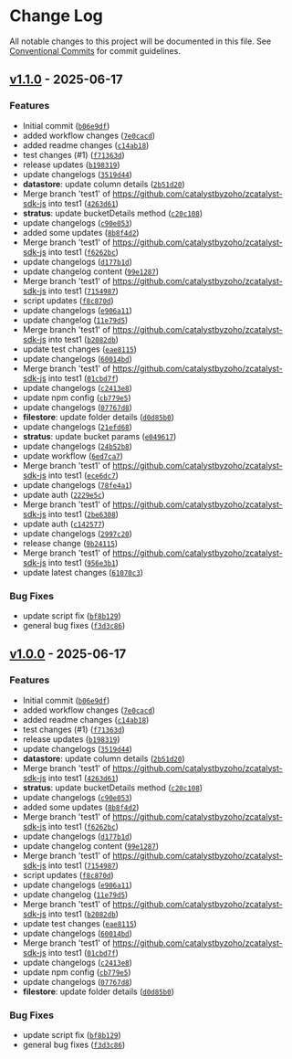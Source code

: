 # Change Log

All notable changes to this project will be documented in this file. See [Conventional Commits](https://conventionalcommits.org) for commit guidelines.


## [v1.1.0](https://github.com/catalystbyzoho/zcatalyst-sdk-js/releases/tag/v1.1.0) - 2025-06-17

### Features
- Initial commit ([`b06e9df`](https://github.com/catalystbyzoho/zcatalyst-sdk-js/commit/b06e9dffec23e8ca40bd7586c3b3a56f0da05444))
- added workflow changes ([`7e0cacd`](https://github.com/catalystbyzoho/zcatalyst-sdk-js/commit/7e0cacd67386b290166b4e21b90a4e433ff90f99))
- added readme changes ([`c14ab18`](https://github.com/catalystbyzoho/zcatalyst-sdk-js/commit/c14ab1898be1a45b9888b26495247c1aa9844d40))
- test changes (#1) ([`f71363d`](https://github.com/catalystbyzoho/zcatalyst-sdk-js/commit/f71363d613119e209b2b65cb37ae4707354cad43))
- release updates ([`b198319`](https://github.com/catalystbyzoho/zcatalyst-sdk-js/commit/b198319c5ff4e729e6312740a141bdfb087288fb))
- update changelogs ([`3519d44`](https://github.com/catalystbyzoho/zcatalyst-sdk-js/commit/3519d44f9fc3f5c96991dfb291f074cd868c9e55))
- **datastore**: update column details ([`2b51d20`](https://github.com/catalystbyzoho/zcatalyst-sdk-js/commit/2b51d201849028ab98a89ee849eb415ac6f0e09d))
- Merge branch 'test1' of https://github.com/catalystbyzoho/zcatalyst-sdk-js into test1 ([`4263d61`](https://github.com/catalystbyzoho/zcatalyst-sdk-js/commit/4263d61d4532faf04e576d86cccc58081f4f98c2))
- **stratus**: update bucketDetails method ([`c20c108`](https://github.com/catalystbyzoho/zcatalyst-sdk-js/commit/c20c108da6da6a6feb3bb1de69f3820b297de32b))
- update changelogs ([`c90e053`](https://github.com/catalystbyzoho/zcatalyst-sdk-js/commit/c90e053d487a5dcf0b09d7a54487b0225bb08bff))
- added some updates ([`8b8f4d2`](https://github.com/catalystbyzoho/zcatalyst-sdk-js/commit/8b8f4d2c6131f2e3cfb4ca32702ced4892104a72))
- Merge branch 'test1' of https://github.com/catalystbyzoho/zcatalyst-sdk-js into test1 ([`f6262bc`](https://github.com/catalystbyzoho/zcatalyst-sdk-js/commit/f6262bcd4d752ffd83fb5ed633fae5068948f6cc))
- update changelogs ([`d177b1d`](https://github.com/catalystbyzoho/zcatalyst-sdk-js/commit/d177b1d1a68fda877663797711a0ef9a41c4dded))
- update changelog content ([`99e1287`](https://github.com/catalystbyzoho/zcatalyst-sdk-js/commit/99e128717ec1b2e81bc68126a55343100344e347))
- Merge branch 'test1' of https://github.com/catalystbyzoho/zcatalyst-sdk-js into test1 ([`7154987`](https://github.com/catalystbyzoho/zcatalyst-sdk-js/commit/7154987d579566319a6a079da96d023f29ab151d))
- script updates ([`f8c870d`](https://github.com/catalystbyzoho/zcatalyst-sdk-js/commit/f8c870dcc4554fd57e78c42d927c9395feceaf97))
- update changelogs ([`e906a11`](https://github.com/catalystbyzoho/zcatalyst-sdk-js/commit/e906a119ec661e47cae4cca4d96a2e39c20a44e8))
- update changelog ([`11e79d5`](https://github.com/catalystbyzoho/zcatalyst-sdk-js/commit/11e79d5a2d573d13e0524a4ab3bc2e4c1003adb0))
- Merge branch 'test1' of https://github.com/catalystbyzoho/zcatalyst-sdk-js into test1 ([`b2082db`](https://github.com/catalystbyzoho/zcatalyst-sdk-js/commit/b2082db2f1328a7708d1ec933eb13e05ca906fd4))
- update test changes ([`eae8115`](https://github.com/catalystbyzoho/zcatalyst-sdk-js/commit/eae8115e8437764767d9742ba66c426ed738150a))
- update changelogs ([`60014bd`](https://github.com/catalystbyzoho/zcatalyst-sdk-js/commit/60014bd93fbedc107719dbac2e62ca09f22f11a4))
- Merge branch 'test1' of https://github.com/catalystbyzoho/zcatalyst-sdk-js into test1 ([`01cbd7f`](https://github.com/catalystbyzoho/zcatalyst-sdk-js/commit/01cbd7ff95d07837bac92e06a6e73e77a39476b8))
- update changelogs ([`c2413e8`](https://github.com/catalystbyzoho/zcatalyst-sdk-js/commit/c2413e8b5f5ae583674232f9ab4cf28a9e68e1d7))
- update npm config ([`cb779e5`](https://github.com/catalystbyzoho/zcatalyst-sdk-js/commit/cb779e5972a3fdbdbc836926cd7e0a3d963a61e4))
- update changelogs ([`07767d8`](https://github.com/catalystbyzoho/zcatalyst-sdk-js/commit/07767d8845939cacd0c06621fa3ecbdb5424aac9))
- **filestore**: update folder details ([`d0d85b0`](https://github.com/catalystbyzoho/zcatalyst-sdk-js/commit/d0d85b00d29a15223320dd355650dce48463f80f))
- update changelogs ([`21efd68`](https://github.com/catalystbyzoho/zcatalyst-sdk-js/commit/21efd68cdbc31c502fafc8d9ef490ef9d8372dfd))
- **stratus**: update bucket params ([`e049617`](https://github.com/catalystbyzoho/zcatalyst-sdk-js/commit/e0496170f023c58018a5401b3eee03391ea81be1))
- update changelogs ([`24b52b8`](https://github.com/catalystbyzoho/zcatalyst-sdk-js/commit/24b52b8d1961d7ddd7aabff99de25e43e9f56eb1))
- update workflow ([`6ed7ca7`](https://github.com/catalystbyzoho/zcatalyst-sdk-js/commit/6ed7ca7cddcb68d72ad85f472e4450fb4d3b00a0))
- Merge branch 'test1' of https://github.com/catalystbyzoho/zcatalyst-sdk-js into test1 ([`ece6dc7`](https://github.com/catalystbyzoho/zcatalyst-sdk-js/commit/ece6dc715b0b0bf2b3cf1454c34e7b8a8de9f994))
- update changelogs ([`78fe4a1`](https://github.com/catalystbyzoho/zcatalyst-sdk-js/commit/78fe4a152c30002c698d32e8181ea3361eaf0ba2))
- update auth ([`2229e5c`](https://github.com/catalystbyzoho/zcatalyst-sdk-js/commit/2229e5c306586023dc9d3ccaa53639012aa0c856))
- Merge branch 'test1' of https://github.com/catalystbyzoho/zcatalyst-sdk-js into test1 ([`2be6308`](https://github.com/catalystbyzoho/zcatalyst-sdk-js/commit/2be6308d9abebb15ac2c141f6c7810f9be2696a3))
- update auth ([`c142577`](https://github.com/catalystbyzoho/zcatalyst-sdk-js/commit/c142577d2a683aa5313403e3bc81937cd2e955a4))
- update changelogs ([`2997c20`](https://github.com/catalystbyzoho/zcatalyst-sdk-js/commit/2997c20e200f53043f9648f44545da86782d75bb))
- release change ([`9b24115`](https://github.com/catalystbyzoho/zcatalyst-sdk-js/commit/9b24115a3dbe0fa5b23b116036887cf7b27a78b8))
- Merge branch 'test1' of https://github.com/catalystbyzoho/zcatalyst-sdk-js into test1 ([`956e3b1`](https://github.com/catalystbyzoho/zcatalyst-sdk-js/commit/956e3b1632d8732ec68ae28ef98f88bd36e7fa2f))
- update latest changes ([`61070c3`](https://github.com/catalystbyzoho/zcatalyst-sdk-js/commit/61070c3d9c7338f0063720ab0f23c4fb06a11e42))

### Bug Fixes
- update script fix ([`bf8b129`](https://github.com/catalystbyzoho/zcatalyst-sdk-js/commit/bf8b129cfebc63df4370dc434032ec957d8e2713))
- general bug fixes ([`f3d3c86`](https://github.com/catalystbyzoho/zcatalyst-sdk-js/commit/f3d3c861cd858b3385efd80ab3cf63031dde75bf))

## [v1.0.0](https://github.com/catalystbyzoho/zcatalyst-sdk-js/releases/tag/v1.0.0) - 2025-06-17

### Features
- Initial commit ([`b06e9df`](https://github.com/catalystbyzoho/zcatalyst-sdk-js/commit/b06e9dffec23e8ca40bd7586c3b3a56f0da05444))
- added workflow changes ([`7e0cacd`](https://github.com/catalystbyzoho/zcatalyst-sdk-js/commit/7e0cacd67386b290166b4e21b90a4e433ff90f99))
- added readme changes ([`c14ab18`](https://github.com/catalystbyzoho/zcatalyst-sdk-js/commit/c14ab1898be1a45b9888b26495247c1aa9844d40))
- test changes (#1) ([`f71363d`](https://github.com/catalystbyzoho/zcatalyst-sdk-js/commit/f71363d613119e209b2b65cb37ae4707354cad43))
- release updates ([`b198319`](https://github.com/catalystbyzoho/zcatalyst-sdk-js/commit/b198319c5ff4e729e6312740a141bdfb087288fb))
- update changelogs ([`3519d44`](https://github.com/catalystbyzoho/zcatalyst-sdk-js/commit/3519d44f9fc3f5c96991dfb291f074cd868c9e55))
- **datastore**: update column details ([`2b51d20`](https://github.com/catalystbyzoho/zcatalyst-sdk-js/commit/2b51d201849028ab98a89ee849eb415ac6f0e09d))
- Merge branch 'test1' of https://github.com/catalystbyzoho/zcatalyst-sdk-js into test1 ([`4263d61`](https://github.com/catalystbyzoho/zcatalyst-sdk-js/commit/4263d61d4532faf04e576d86cccc58081f4f98c2))
- **stratus**: update bucketDetails method ([`c20c108`](https://github.com/catalystbyzoho/zcatalyst-sdk-js/commit/c20c108da6da6a6feb3bb1de69f3820b297de32b))
- update changelogs ([`c90e053`](https://github.com/catalystbyzoho/zcatalyst-sdk-js/commit/c90e053d487a5dcf0b09d7a54487b0225bb08bff))
- added some updates ([`8b8f4d2`](https://github.com/catalystbyzoho/zcatalyst-sdk-js/commit/8b8f4d2c6131f2e3cfb4ca32702ced4892104a72))
- Merge branch 'test1' of https://github.com/catalystbyzoho/zcatalyst-sdk-js into test1 ([`f6262bc`](https://github.com/catalystbyzoho/zcatalyst-sdk-js/commit/f6262bcd4d752ffd83fb5ed633fae5068948f6cc))
- update changelogs ([`d177b1d`](https://github.com/catalystbyzoho/zcatalyst-sdk-js/commit/d177b1d1a68fda877663797711a0ef9a41c4dded))
- update changelog content ([`99e1287`](https://github.com/catalystbyzoho/zcatalyst-sdk-js/commit/99e128717ec1b2e81bc68126a55343100344e347))
- Merge branch 'test1' of https://github.com/catalystbyzoho/zcatalyst-sdk-js into test1 ([`7154987`](https://github.com/catalystbyzoho/zcatalyst-sdk-js/commit/7154987d579566319a6a079da96d023f29ab151d))
- script updates ([`f8c870d`](https://github.com/catalystbyzoho/zcatalyst-sdk-js/commit/f8c870dcc4554fd57e78c42d927c9395feceaf97))
- update changelogs ([`e906a11`](https://github.com/catalystbyzoho/zcatalyst-sdk-js/commit/e906a119ec661e47cae4cca4d96a2e39c20a44e8))
- update changelog ([`11e79d5`](https://github.com/catalystbyzoho/zcatalyst-sdk-js/commit/11e79d5a2d573d13e0524a4ab3bc2e4c1003adb0))
- Merge branch 'test1' of https://github.com/catalystbyzoho/zcatalyst-sdk-js into test1 ([`b2082db`](https://github.com/catalystbyzoho/zcatalyst-sdk-js/commit/b2082db2f1328a7708d1ec933eb13e05ca906fd4))
- update test changes ([`eae8115`](https://github.com/catalystbyzoho/zcatalyst-sdk-js/commit/eae8115e8437764767d9742ba66c426ed738150a))
- update changelogs ([`60014bd`](https://github.com/catalystbyzoho/zcatalyst-sdk-js/commit/60014bd93fbedc107719dbac2e62ca09f22f11a4))
- Merge branch 'test1' of https://github.com/catalystbyzoho/zcatalyst-sdk-js into test1 ([`01cbd7f`](https://github.com/catalystbyzoho/zcatalyst-sdk-js/commit/01cbd7ff95d07837bac92e06a6e73e77a39476b8))
- update changelogs ([`c2413e8`](https://github.com/catalystbyzoho/zcatalyst-sdk-js/commit/c2413e8b5f5ae583674232f9ab4cf28a9e68e1d7))
- update npm config ([`cb779e5`](https://github.com/catalystbyzoho/zcatalyst-sdk-js/commit/cb779e5972a3fdbdbc836926cd7e0a3d963a61e4))
- update changelogs ([`07767d8`](https://github.com/catalystbyzoho/zcatalyst-sdk-js/commit/07767d8845939cacd0c06621fa3ecbdb5424aac9))
- **filestore**: update folder details ([`d0d85b0`](https://github.com/catalystbyzoho/zcatalyst-sdk-js/commit/d0d85b00d29a15223320dd355650dce48463f80f))

### Bug Fixes
- update script fix ([`bf8b129`](https://github.com/catalystbyzoho/zcatalyst-sdk-js/commit/bf8b129cfebc63df4370dc434032ec957d8e2713))
- general bug fixes ([`f3d3c86`](https://github.com/catalystbyzoho/zcatalyst-sdk-js/commit/f3d3c861cd858b3385efd80ab3cf63031dde75bf))
